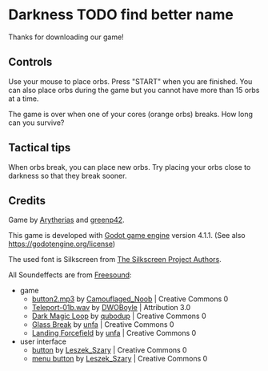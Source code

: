 # Darkness TODO find better name

Thanks for downloading our game!

## Controls

Use your mouse to place orbs.
Press "START" when you are finished.
You can also place orbs during the game but you cannot have more than 15 orbs at a time.

The game is over when one of your cores (orange orbs) breaks. How long can you survive?

## Tactical tips

When orbs break, you can place new orbs. Try placing your orbs close to darkness so that they break sooner.

## Credits

Game by [Arytherias](https://arytherias.itch.io/) and [greenp42](https://github.com/greenp42).

This game is developed with [Godot game engine](https://godotengine.org/) version 4.1.1.
(See also https://godotengine.org/license)

The used font is Silkscreen from [The Silkscreen Project Authors](https://github.com/googlefonts/silkscreen).

All Soundeffects are from [Freesound](https://freesound.org/):

* game
  * [button2.mp3](https://freesound.org/people/Camouflaged_Noob/sounds/483709/) by [Camouflaged_Noob](https://freesound.org/people/Camouflaged_Noob/) | Creative Commons 0
  * [Teleport-01b.wav](https://freesound.org/people/DWOBoyle/sounds/474179/) by [DWOBoyle](https://freesound.org/people/DWOBoyle/) | Attribution 3.0
  * [Dark Magic Loop](https://freesound.org/people/qubodup/sounds/442825/) by [qubodup](https://freesound.org/people/qubodup/) | Creative Commons 0
  * [Glass Break](https://freesound.org/people/unfa/sounds/221528/) by [unfa](https://freesound.org/people/unfa/) | Creative Commons 0
  * [Landing Forcefield](https://freesound.org/people/unfa/sounds/584173/) by [unfa](https://freesound.org/people/unfa/) | Creative Commons 0
* user interface
  * [button](https://freesound.org/people/Leszek_Szary/sounds/146717/) by [Leszek_Szary](https://freesound.org/people/Leszek_Szary/) | Creative Commons 0
  * [menu button](https://freesound.org/people/Leszek_Szary/sounds/191592/) by [Leszek_Szary](https://freesound.org/people/Leszek_Szary/) | Creative Commons 0
